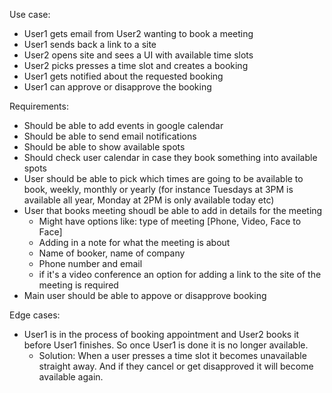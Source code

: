 
Use case:
- User1 gets email from User2 wanting to book a meeting
- User1 sends back a link to a site 
- User2 opens site and sees a UI with available time slots
- User2 picks presses a time slot and creates a booking
- User1 gets notified about the requested booking
- User1 can approve or disapprove the booking

Requirements:
- Should be able to add events in google calendar
- Should be able to send email notifications
- Should be able to show available spots
- Should check user calendar in case they book something into available spots
- User should be able to pick which times are going to be available to book, weekly, monthly or yearly (for instance Tuesdays at 3PM is available all year, Monday at 2PM is only available today etc)
- User that books meeting shoudl be able to add in details for the meeting
    - Might have options like: type of meeting [Phone, Video, Face to Face]
    - Adding in a note for what the meeting is about 
    - Name of booker, name of company
    - Phone number and email
    - if it's a video conference an option for adding a link to the site of the meeting is required
- Main user should be able to appove or disapprove booking 

Edge cases:
- User1 is in the process of booking appointment and User2 books it before User1 finishes. So once User1 is done it is no longer available.
    - Solution: When a user presses a time slot it becomes unavailable straight away. And if they cancel or get disapproved it will become available again.